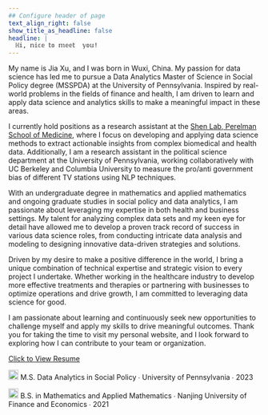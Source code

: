 ```yaml
---
## Configure header of page
text_align_right: false
show_title_as_headline: false
headline: |
  ℍ𝕚, 𝕟𝕚𝕔𝕖 𝕥𝕠 𝕞𝕖𝕖𝕥  𝕪𝕠𝕦!
---
```


<!-- this is a subheadline -->

My name is Jia Xu, and I was born in Wuxi, China. My passion for data science has led me to pursue a Data Analytics Master of Science in Social Policy degree (MSSPDA) at the University of Pennsylvania. Inspired by real-world problems in the fields of finance and health, I am driven to learn and apply data science and analytics skills to make a meaningful impact in these areas.

I currently hold positions as a research assistant at the [Shen Lab, Perelman School of Medicine](https://www.med.upenn.edu/shenlab/), where I focus on developing and applying data science methods to extract actionable insights from complex biomedical and health data. Additionally, I am a research assistant in the political science department at the University of Pennsylvania, working collaboratively with UC Berkeley and Columbia University to measure the pro/anti government bias of different TV stations using NLP techniques.

With an undergraduate degree in mathematics and applied mathematics and ongoing graduate studies in social policy and data analytics, I am passionate about leveraging my expertise in both health and business settings. My talent for analyzing complex data sets and my keen eye for detail have allowed me to develop a proven track record of success in various data science roles, from conducting intricate data analysis and modeling to designing innovative data-driven strategies and solutions.

Driven by my desire to make a positive difference in the world, I bring a unique combination of technical expertise and strategic vision to every project I undertake. Whether working in the healthcare industry to develop more effective treatments and therapies or partnering with businesses to optimize operations and drive growth, I am committed to leveraging data science for good.

I am passionate about learning and continuously seek new opportunities to challenge myself and apply my skills to drive meaningful outcomes. Thank you for taking the time to visit my personal website, and I look forward to exploring how I can contribute to your team or organization.


[Click to View Resume](https://drive.google.com/file/d/15VeRRidkXEqsMKCZWqFDECS_CkzjJcNk/view?usp=sharing)

<img src="/img/mortarboard.png" alt="mortarboard" width="20"/> M.S. Data Analytics in Social Policy ∙ University of Pennsylvania ∙ 2023

<img src="/img/mortarboard.png" alt="mortarboard" width="20"/> B.S. in Mathematics and Applied Mathematics ∙ Nanjing University of Finance and Economics ∙ 2021

